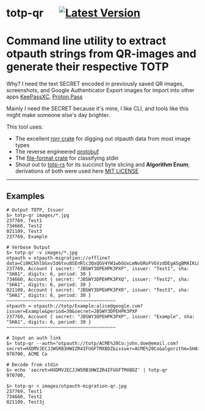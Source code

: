 # totp-qr &emsp; [![Latest Version]][crates.io]

[Latest Version]: https://img.shields.io/badge/crates.io-v0.1.0-green
[crates.io]: https://crates.io/crates/totp-qr

# Command line utility to extract otpauth strings from QR-images and generate their respective TOTP

Why? I need the text SECRET encoded in previously saved QR images, screenshots, and Google Authenticator Export images for import into other apps [KeePassXC](https://keepassxc.org), [Proton Pass](https://proton.me/pass)

Mainly I need the SECRET because it's mine, I like CLI, and tools like this might make someone else's day brighter.

This tool uses:

* The excellent [rqrr crate](https://docs.rs/rqrr/latest/rqrr/) for digging out otpauth data from most image types
* The reverse engineered [protobuf](https://alexbakker.me/post/parsing-google-auth-export-qr-code.html)
* The [file-format crate](https://docs.rs/file-format/latest/file_format/) for classifying stdin
* Shout out to [totp-rs](https://docs.rs/totp-rs/latest/totp_rs/) for its succinct byte slicing and **Algorithm Enum**; derivations of both were used here [MIT LICENSE](LICENSE)

<HR>

## Examples

```text
# Output TOTP, Issuer
$> totp-qr images/*.jpg
237769, Test1
734660, Test2
021109, Test3
237769, Example
```

```text
# Verbose Output
$> totp-qr -v images/*.jpg
otpauth = otpauth-migration://offline?data=Ci0KCkhlbGxvId6tvu8SEnRlc3QxQGV4YW1wbGUxLmNvbRoFVGVzdDEgASgBMAIKLQoKSGVsbG8h3q2%2B8BISdGVzdDJAZXhhbXBsZTIuY29tGgVUZXN0MiABKAEwAgotCgpIZWxsbyHerb7xEhJ0ZXN0M0BleGFtcGxlMy5jb20aBVRlc3QzIAEoATACEAIYASAA
237769, Account { secret: "JBSWY3DPEHPK3PXP", issuer: "Test1", sha: "SHA1", digits: 6, period: 30 }
734660, Account { secret: "JBSWY3DPEHPK3PXQ", issuer: "Test2", sha: "SHA1", digits: 6, period: 30 }
021109, Account { secret: "JBSWY3DPEHPK3PXR", issuer: "Test3", sha: "SHA1", digits: 6, period: 30 }
~~~~~~~~~~~~~~~~~~~~~~~~~~~~~~~~~~~~~~~~
otpauth = otpauth://totp/Example:alice@google.com?issuer=Example&period=30&secret=JBSWY3DPEHPK3PXP
237769, Account { secret: "JBSWY3DPEHPK3PXP", issuer: "Example", sha: "SHA1", digits: 6, period: 30 }
~~~~~~~~~~~~~~~~~~~~~~~~~~~~~~~~~~~~~~~~
```

```text
# Input an auth link
$> totp-qr --auth="otpauth://totp/ACME%20Co:john.doe@email.com?secret=HXDMVJECJJWSRB3HWIZR4IFUGFTMXBOZ&issuer=ACME%20Co&algorithm=SHA1&digits=6&period=30"
970700, ACME Co
```

```text
# Decode from stdin
$> echo 'secret=HXDMVJECJJWSRB3HWIZR4IFUGFTMXBOZ' | totp-qr
970700,

$> totp-qr < images/otpauth-migration-qr.jpg
237769, Test1
734660, Test2
021109, Test3j
```

